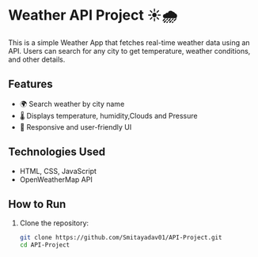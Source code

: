 # Weather API Project ☀️🌧️  

This is a simple Weather App that fetches real-time weather data using an API. Users can search for any city to get temperature, weather conditions, and other details.  

## Features  
- 🌍 Search weather by city name  
- 🌡️ Displays temperature, humidity,Clouds and Pressure
- 🎨 Responsive and user-friendly UI  

## Technologies Used  
- HTML, CSS, JavaScript  
- OpenWeatherMap API

## How to Run  
1. Clone the repository:  
   ```bash
   git clone https://github.com/Smitayadav01/API-Project.git
   cd API-Project

